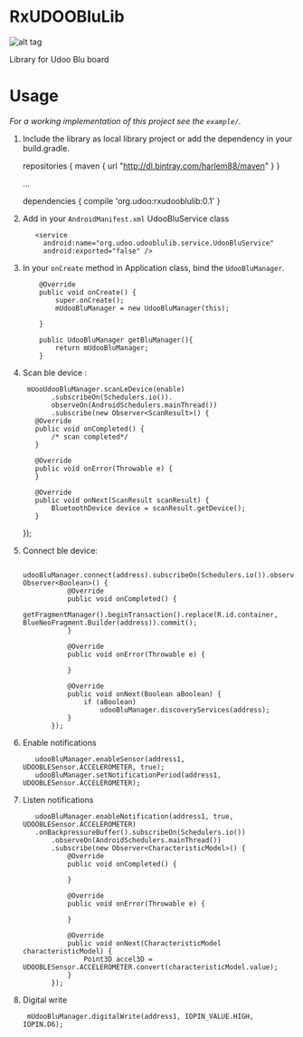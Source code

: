 # RxUDOOBluLib

![alt tag](http://www.udoo.org/wp-content/uploads/2014/12/logoogo.png)

Library for Udoo Blu board 

# Usage

*For a working implementation of this project see the `example/`.*

  1. Include the library as local library project or add the dependency in your build.gradle.
        
        repositories {
            maven {
                url  "http://dl.bintray.com/harlem88/maven"
            }
        }

        ...

        dependencies {
            compile 'org.udoo:rxudooblulib:0.1'
        }
        
  2. Add in your `AndroidManifest.xml` UdooBluService class
        
            <service
              android:name="org.udoo.udooblulib.service.UdooBluService"
              android:exported="false" />      

  3. In your `onCreate` method in Application class, bind the `UdooBluManager`.

             @Override
             public void onCreate() {
                 super.onCreate();
                 mUdooBluManager = new UdooBluManager(this);

             }

             public UdooBluManager getBluManager(){
                 return mUdooBluManager;
             }
             
  4. Scan ble device :
            
          mUooUdooBluManager.scanLeDevice(enable)
                .subscribeOn(Schedulers.io()).
                observeOn(AndroidSchedulers.mainThread())
                .subscribe(new Observer<ScanResult>() {
            @Override
            public void onCompleted() {
                /* scan completed*/
            }

            @Override
            public void onError(Throwable e) {
            }

            @Override
            public void onNext(ScanResult scanResult) {
                BluetoothDevice device = scanResult.getDevice();
            }
        });   

  5. Connect ble device:

            udooBluManager.connect(address).subscribeOn(Schedulers.io()).observeOn(AndroidSchedulers.mainThread()).subscribe(new Observer<Boolean>() {
                    @Override
                    public void onCompleted() {
                        getFragmentManager().beginTransaction().replace(R.id.container, BlueNeoFragment.Builder(address)).commit();
                    }

                    @Override
                    public void onError(Throwable e) {

                    }

                    @Override
                    public void onNext(Boolean aBoolean) {
                        if (aBoolean)
                            udooBluManager.discoveryServices(address);
                    }
                });

  6. Enable notifications

            udooBluManager.enableSensor(address1, UDOOBLESensor.ACCELEROMETER, true);
            udooBluManager.setNotificationPeriod(address1, UDOOBLESensor.ACCELEROMETER);

  7. Listen notifications
            
            udooBluManager.enableNotification(address1, true, UDOOBLESensor.ACCELEROMETER)
            .onBackpressureBuffer().subscribeOn(Schedulers.io())
                .observeOn(AndroidSchedulers.mainThread())
                .subscribe(new Observer<CharacteristicModel>() {
                    @Override
                    public void onCompleted() {

                    }

                    @Override
                    public void onError(Throwable e) {

                    }

                    @Override
                    public void onNext(CharacteristicModel characteristicModel) {
                        Point3D accel3D = UDOOBLESensor.ACCELEROMETER.convert(characteristicModel.value);
                    }
                });
            
  8. Digital write
            
          mUdooBluManager.digitalWrite(address1, IOPIN_VALUE.HIGH, IOPIN.D6);
